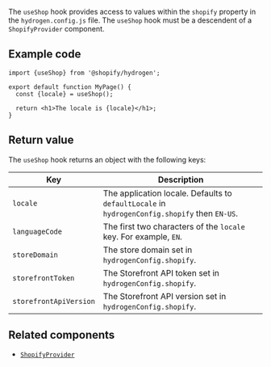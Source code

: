 <!-- This file is generated from source code in the Shopify/hydrogen repo. Edit the files in /packages/hydrogen/src/foundation/useShop and run 'yarn generate-docs' at the root of this repo. For more information, refer to https://github.com/Shopify/shopify-dev/blob/main/content/internal/operations/reference-docs/hydrogen.md. -->

The `useShop` hook provides access to values within the `shopify` property in the `hydrogen.config.js` file. The `useShop` hook must be a descendent of a `ShopifyProvider` component.

## Example code

```tsx
import {useShop} from '@shopify/hydrogen';

export default function MyPage() {
  const {locale} = useShop();

  return <h1>The locale is {locale}</h1>;
}
```

## Return value

The `useShop` hook returns an object with the following keys:

| Key                    | Description                                                                                    |
| ---------------------- | ---------------------------------------------------------------------------------------------- |
| `locale`               | The application locale. Defaults to `defaultLocale` in `hydrogenConfig.shopify` then `EN-US`. |
| `languageCode`         | The first two characters of the `locale` key. For example, `EN`.                               |
| `storeDomain`          | The store domain set in `hydrogenConfig.shopify`.                                             |
| `storefrontToken`      | The Storefront API token set in `hydrogenConfig.shopify`.                                     |
| `storefrontApiVersion` | The Storefront API version set in `hydrogenConfig.shopify`.                                   |

## Related components

- [`ShopifyProvider`](/api/hydrogen/components/global/shopifyprovider)
